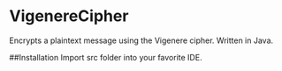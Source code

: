 # VigenereCipher
Encrypts a plaintext message using the Vigenere cipher. Written in Java.

##Installation
Import src folder into your favorite IDE.
